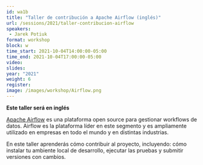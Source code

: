 ```yaml
---
id: wa1b
title: "Taller de contribución a Apache Airflow (inglés)"
url: /sessions/2021/taller-contribucion-airflow
speakers:
 - Jarek Potiuk
format: workshop
block: w
time_start: 2021-10-04T14:00:00-05:00
time_end: 2021-10-04T17:00:00-05:00
video: 
slides:
year: "2021"
weight: 6
register:
image: /images/workshop/Airflow.png
---
```


**Este taller será en inglés**

[Apache Airflow](https://airflow.apache.org/) es una plataforma open source para gestionar workflows de datos. Airflow es la plataforma líder en este segmento y es ampliamente utilizado en empresas en todo el mundo y en distintas industrias.

En este taller aprenderás cómo contribuir al proyecto, incluyendo: cómo instalar tu ambiente local de desarrollo, ejecutar las pruebas y submitir versiones con cambios.
